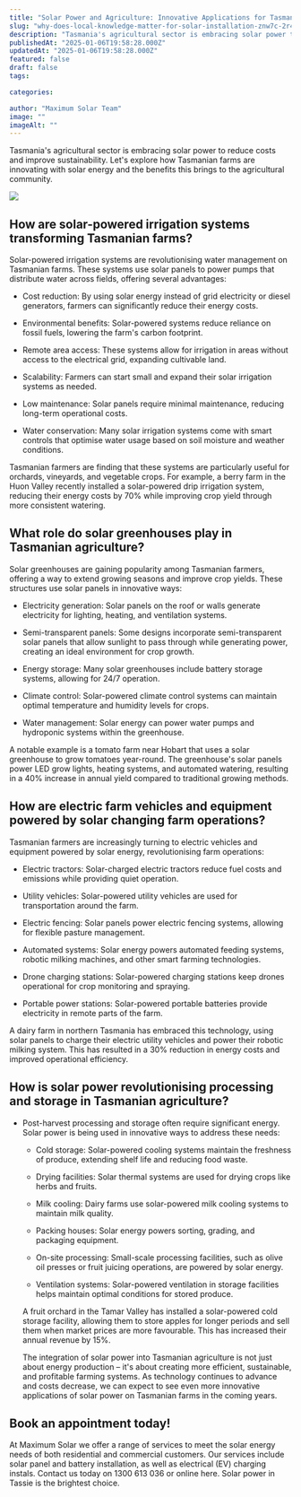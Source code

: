 ```yaml
---
title: "Solar Power and Agriculture: Innovative Applications for Tasmanian Farms"
slug: "why-does-local-knowledge-matter-for-solar-installation-znw7c-2r4tk"
description: "Tasmania's agricultural sector is embracing solar power to reduce costs and improve sustainability. Let's explore how Tasmanian farms are innovating with solar "
publishedAt: "2025-01-06T19:58:28.000Z"
updatedAt: "2025-01-06T19:58:28.000Z"
featured: false
draft: false
tags:

categories:

author: "Maximum Solar Team"
image: ""
imageAlt: ""
---
```


Tasmania's agricultural sector is embracing solar power to reduce costs and improve sustainability. Let's explore how Tasmanian farms are innovating with solar energy and the benefits this brings to the agricultural community.

![](/images/blog/image-6.jpg)

## How are solar-powered irrigation systems transforming Tasmanian farms?

Solar-powered irrigation systems are revolutionising water management on Tasmanian farms. These systems use solar panels to power pumps that distribute water across fields, offering several advantages:

  

*   Cost reduction: By using solar energy instead of grid electricity or diesel generators, farmers can significantly reduce their energy costs.
    

  

*   Environmental benefits: Solar-powered systems reduce reliance on fossil fuels, lowering the farm's carbon footprint.
    

  

*   Remote area access: These systems allow for irrigation in areas without access to the electrical grid, expanding cultivable land.
    

  

*   Scalability: Farmers can start small and expand their solar irrigation systems as needed.
    

  

*   Low maintenance: Solar panels require minimal maintenance, reducing long-term operational costs.
    

  

*   Water conservation: Many solar irrigation systems come with smart controls that optimise water usage based on soil moisture and weather conditions.
    

Tasmanian farmers are finding that these systems are particularly useful for orchards, vineyards, and vegetable crops. For example, a berry farm in the Huon Valley recently installed a solar-powered drip irrigation system, reducing their energy costs by 70% while improving crop yield through more consistent watering.

## What role do solar greenhouses play in Tasmanian agriculture?

Solar greenhouses are gaining popularity among Tasmanian farmers, offering a way to extend growing seasons and improve crop yields. These structures use solar panels in innovative ways:

  

*   Electricity generation: Solar panels on the roof or walls generate electricity for lighting, heating, and ventilation systems.
    

  

*   Semi-transparent panels: Some designs incorporate semi-transparent solar panels that allow sunlight to pass through while generating power, creating an ideal environment for crop growth.
    

  

*   Energy storage: Many solar greenhouses include battery storage systems, allowing for 24/7 operation.
    

  

*   Climate control: Solar-powered climate control systems can maintain optimal temperature and humidity levels for crops.
    

  

*   Water management: Solar energy can power water pumps and hydroponic systems within the greenhouse.
    

  

A notable example is a tomato farm near Hobart that uses a solar greenhouse to grow tomatoes year-round. The greenhouse's solar panels power LED grow lights, heating systems, and automated watering, resulting in a 40% increase in annual yield compared to traditional growing methods.

## How are electric farm vehicles and equipment powered by solar changing farm operations?

Tasmanian farmers are increasingly turning to electric vehicles and equipment powered by solar energy, revolutionising farm operations:

  

*   Electric tractors: Solar-charged electric tractors reduce fuel costs and emissions while providing quiet operation.
    

  

*   Utility vehicles: Solar-powered utility vehicles are used for transportation around the farm.
    

  

*   Electric fencing: Solar panels power electric fencing systems, allowing for flexible pasture management.
    

  

*   Automated systems: Solar energy powers automated feeding systems, robotic milking machines, and other smart farming technologies.
    

  

*   Drone charging stations: Solar-powered charging stations keep drones operational for crop monitoring and spraying.
    

  

*   Portable power stations: Solar-powered portable batteries provide electricity in remote parts of the farm.
    

  

A dairy farm in northern Tasmania has embraced this technology, using solar panels to charge their electric utility vehicles and power their robotic milking system. This has resulted in a 30% reduction in energy costs and improved operational efficiency.  

## How is solar power revolutionising processing and storage in Tasmanian agriculture?

  

*   Post-harvest processing and storage often require significant energy. Solar power is being used in innovative ways to address these needs:
    
      
    
    *   Cold storage: Solar-powered cooling systems maintain the freshness of produce, extending shelf life and reducing food waste.
        
    
      
    
    *   Drying facilities: Solar thermal systems are used for drying crops like herbs and fruits.
        
    
      
    
    *   Milk cooling: Dairy farms use solar-powered milk cooling systems to maintain milk quality.
        
    
      
    
    *   Packing houses: Solar energy powers sorting, grading, and packaging equipment.
        
    
      
    
    *   On-site processing: Small-scale processing facilities, such as olive oil presses or fruit juicing operations, are powered by solar energy.
        
    
      
    
    *   Ventilation systems: Solar-powered ventilation in storage facilities helps maintain optimal conditions for stored produce.
        
    
      
    
    A fruit orchard in the Tamar Valley has installed a solar-powered cold storage facility, allowing them to store apples for longer periods and sell them when market prices are more favourable. This has increased their annual revenue by 15%.
    
    The integration of solar power into Tasmanian agriculture is not just about energy production – it's about creating more efficient, sustainable, and profitable farming systems. As technology continues to advance and costs decrease, we can expect to see even more innovative applications of solar power on Tasmanian farms in the coming years.
    

## Book an appointment today! 

At Maximum Solar we offer a range of services to meet the solar energy needs of both residential and commercial customers. Our services include solar panel and battery installation, as well as electrical (EV) charging instals. Contact us today on 1300 613 036 or online here. Solar power in Tassie is the brightest choice.
